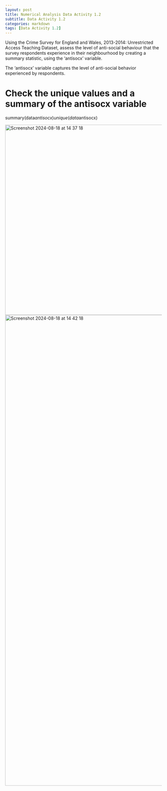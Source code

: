 ```yaml
---
layout: post
title: Numerical Analysis Data Activity 1.2
subtitle: Data Activity 1.2
categories: markdown
tags: [Data Activity 1.2]
---
```


Using the Crime Survey for England and Wales, 2013-2014: Unrestricted Access Teaching Dataset, assess the level of anti-social behaviour that the survey respondents experience in their neighbourhood by creating a summary statistic, using the ‘antisocx’ variable.

The ‘antisocx’ variable captures the level of anti-social behavior experienced by respondents.

# Check the unique values and a summary of the antisocx variable
summary(data$antisocx)
unique(data$antisocx)

<img width="611" alt="Screenshot 2024-08-18 at 14 37 18" src="https://github.com/user-attachments/assets/f67f0408-4a1d-4479-bab3-fc3385352c30">


<img width="1512" alt="Screenshot 2024-08-18 at 14 42 18" src="https://github.com/user-attachments/assets/0a534864-63ed-42cf-833f-4870164f77d4">
